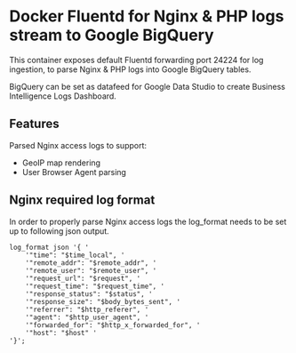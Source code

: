# Docker Fluentd for Nginx & PHP logs stream to Google BigQuery
This container exposes default Fluentd forwarding port 24224 for log ingestion, to parse Nginx & PHP logs into Google BigQuery tables.

BigQuery can be set as datafeed for Google Data Studio to create Business Intelligence Logs Dashboard.

## Features
Parsed Nginx access logs to support:
- GeoIP map rendering
- User Browser Agent parsing

## Nginx required log format
In order to properly parse Nginx access logs the log_format needs to be set up to following json output.

```
log_format json '{ '
    '"time": "$time_local", '
    '"remote_addr": "$remote_addr", '
    '"remote_user": "$remote_user", '
    '"request_url": "$request", '
    '"request_time": "$request_time", '
    '"response_status": "$status", '
    '"response_size": "$body_bytes_sent", '
    '"referrer": "$http_referer", '
    '"agent": "$http_user_agent", '
    '"forwarded_for": "$http_x_forwarded_for", '
    '"host": "$host" '
'}';
```
